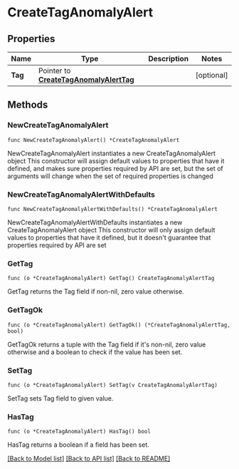 # CreateTagAnomalyAlert

## Properties

Name | Type | Description | Notes
------------ | ------------- | ------------- | -------------
**Tag** | Pointer to [**CreateTagAnomalyAlertTag**](CreateTagAnomalyAlertTag.md) |  | [optional] 

## Methods

### NewCreateTagAnomalyAlert

`func NewCreateTagAnomalyAlert() *CreateTagAnomalyAlert`

NewCreateTagAnomalyAlert instantiates a new CreateTagAnomalyAlert object
This constructor will assign default values to properties that have it defined,
and makes sure properties required by API are set, but the set of arguments
will change when the set of required properties is changed

### NewCreateTagAnomalyAlertWithDefaults

`func NewCreateTagAnomalyAlertWithDefaults() *CreateTagAnomalyAlert`

NewCreateTagAnomalyAlertWithDefaults instantiates a new CreateTagAnomalyAlert object
This constructor will only assign default values to properties that have it defined,
but it doesn't guarantee that properties required by API are set

### GetTag

`func (o *CreateTagAnomalyAlert) GetTag() CreateTagAnomalyAlertTag`

GetTag returns the Tag field if non-nil, zero value otherwise.

### GetTagOk

`func (o *CreateTagAnomalyAlert) GetTagOk() (*CreateTagAnomalyAlertTag, bool)`

GetTagOk returns a tuple with the Tag field if it's non-nil, zero value otherwise
and a boolean to check if the value has been set.

### SetTag

`func (o *CreateTagAnomalyAlert) SetTag(v CreateTagAnomalyAlertTag)`

SetTag sets Tag field to given value.

### HasTag

`func (o *CreateTagAnomalyAlert) HasTag() bool`

HasTag returns a boolean if a field has been set.


[[Back to Model list]](../README.md#documentation-for-models) [[Back to API list]](../README.md#documentation-for-api-endpoints) [[Back to README]](../README.md)


